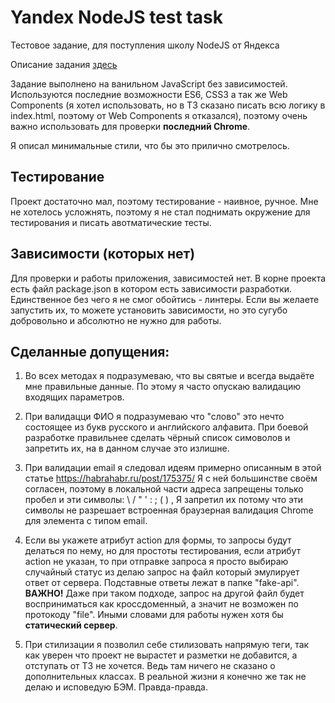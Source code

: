 # Yandex NodeJS test task

Тестовое задание, для поступления школу NodeJS от Яндекса

Описание задания [здесь](/description.txt)

Задание выполнено на ванильном JavaScript без зависимостей.
Используются последние возможности ES6, CSS3 а так же Web Components
(я хотел использовать, но в ТЗ сказано писать всю логику в index.html,
поэтому от Web Components я отказался), поэтому очень важно использовать
для проверки **последний Chrome**.

Я описал минимальные стили, что бы это прилично смотрелось.

## Тестирование

Проект достаточно мал, поэтому тестирование - наивное, ручное. Мне не хотелось
усложнять, поэтому я не стал поднимать окружение для тестирования и писать авотматические тесты.

## Зависимости (которых нет)

Для проверки и работы приложения, зависимостей нет.
В корне проекта есть файл package.json в котором есть зависимости
разработки. Единственное без чего я не смог обойтись - линтеры.
Если вы желаете запустить их, то можете установить зависимости,
но это сугубо добровольно и абсолютно не нужно для работы.

## Сделанные допущения:

1. Во всех методах я подразумеваю, что вы святые и всегда выдаёте мне правильные данные. По этому я часто опускаю валидацию входящих параметров.

2. При валидацци ФИО я подразумеваю что "слово" это нечто состоящее из букв русского и английского алфавита. При боевой разработке правильнее сделать чёрный список симоволов и запретить их, на в данном случае это излишне.

3. При валидации email я следовал идеям примерно описанным в этой статье https://habrahabr.ru/post/175375/ Я с ней  большинстве своём согласен, поэтому в локальной части адреса запрещены только пробел и эти символы: \ / " ' : ; ( ) , Я запретил их потому что эти символы не разрешает встроенная браузерная валидация Chrome для элемента с типом email.

4. Если вы укажете атрибут action для формы, то запросы будут делаться по нему, но для простоты тестирования, если атрибут action не указан, то при отправке запроса я просто выбираю случайный статус из делаю запрос на файл который эмулирует ответ от сервера. Подставные ответы лежат в папке "fake-api". **ВАЖНО!** Даже при таком подходе, запрос на другой файл будет восприниматься как кроссдоменный, а значит не возможен по протокоду "file". Иными словами для работы нужен хотя бы **статический сервер**.

5. При стилизации я позволил себе стилизовать напрямую теги, так как уверен что проект не вырастет и разметки не добавится, а отступать от ТЗ не хочется. Ведь там ничего не сказано о дополнительных классах. В реальной жизни я конечно же так не делаю и исповедую БЭМ. Правда-правда.
